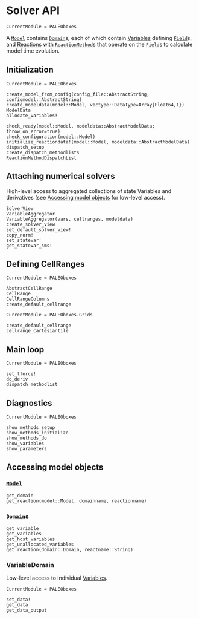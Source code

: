 # Solver API

```@meta
CurrentModule = PALEOboxes
```

A [`Model`](@ref) contains [`Domain`](@ref)s, each of which contain [Variables](@ref) defining [`Field`](@ref)s, and [Reactions](@ref) with [`ReactionMethod`](@ref)s that operate on the [`Field`](@ref)s to calculate model time evolution.


## Initialization
```@meta
CurrentModule = PALEOboxes
```
```@docs
create_model_from_config(config_file::AbstractString, configmodel::AbstractString)
create_modeldata(model::Model, vectype::DataType=Array{Float64,1})
ModelData
allocate_variables!

check_ready(model::Model, modeldata::AbstractModelData; throw_on_error=true)
check_configuration(model::Model)
initialize_reactiondata!(model::Model, modeldata::AbstractModelData)
dispatch_setup
create_dispatch_methodlists
ReactionMethodDispatchList
```

## Attaching numerical solvers
High-level access to aggregated collections of state Variables and derivatives (see [Accessing model objects](@ref) for low-level access).
```@docs
SolverView
VariableAggregator
VariableAggregator(vars, cellranges, modeldata)
create_solver_view
set_default_solver_view!
copy_norm!
set_statevar!
get_statevar_sms!
```

## Defining CellRanges
```@meta
CurrentModule = PALEOboxes
```
```@docs
AbstractCellRange
CellRange
CellRangeColumns
create_default_cellrange
```
```@meta
CurrentModule = PALEOboxes.Grids
```
```@docs
create_default_cellrange
cellrange_cartesiantile
```

## Main loop
```@meta
CurrentModule = PALEOboxes
```
```@docs
set_tforce!
do_deriv
dispatch_methodlist
```


## Diagnostics
```@meta
CurrentModule = PALEOboxes
```
```@docs
show_methods_setup
show_methods_initialize
show_methods_do
show_variables
show_parameters
```

## Accessing model objects

### [`Model`](@ref)
```@docs
get_domain
get_reaction(model::Model, domainname, reactionname)
```

### [`Domain`](@ref)s
```@docs
get_variable
get_variables
get_host_variables
get_unallocated_variables
get_reaction(domain::Domain, reactname::String)
```

### VariableDomain
Low-level access to individual [Variables](@ref).
```@meta
CurrentModule = PALEOboxes
```
```@docs
set_data!
get_data
get_data_output
```
